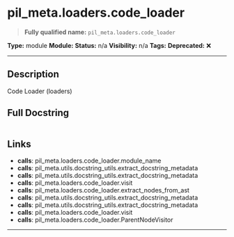 # pil_meta.loaders.code_loader
> **Fully qualified name:** `pil_meta.loaders.code_loader`

**Type:** module
**Module:** 
**Status:** n/a
**Visibility:** n/a
**Tags:** 
**Deprecated:** ❌

---

## Description
Code Loader (loaders)

## Full Docstring
```

```

## Links
- **calls**: pil_meta.loaders.code_loader.module_name
- **calls**: pil_meta.utils.docstring_utils.extract_docstring_metadata
- **calls**: pil_meta.utils.docstring_utils.extract_docstring_metadata
- **calls**: pil_meta.loaders.code_loader.visit
- **calls**: pil_meta.loaders.code_loader.extract_nodes_from_ast
- **calls**: pil_meta.utils.docstring_utils.extract_docstring_metadata
- **calls**: pil_meta.utils.docstring_utils.extract_docstring_metadata
- **calls**: pil_meta.loaders.code_loader.visit
- **calls**: pil_meta.loaders.code_loader.ParentNodeVisitor


---
